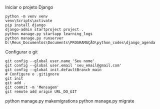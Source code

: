 Iniciar o projeto Django

```
python -m venv venv
venv\Scripts\activate
pip install django
django-admin startproject project .
python manage.py startapp learning_logs
python manage.py runserver
D:\Meus_Documentos\Documents\PROGRAMAÇÃO\python_codes\django_agenda
```

Configurar o git

```
git config --global user.name 'Seu nome'
git config --global user.email 'seu_email@gmail.com'
git config --global init.defaultBranch main
# Configure o .gitignore
git init
git add .
git commit -m 'Mensagem'
git remote add origin URL_DO_GIT
```
python manage.py makemigrations
python manage.py migrate